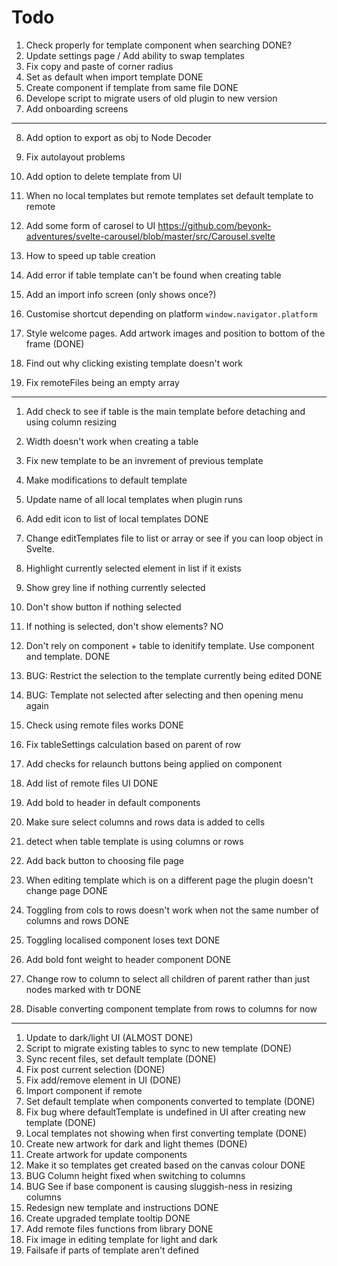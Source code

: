 # Todo

1. Check properly for template component when searching DONE?
2. Update settings page / Add ability to swap templates
3. Fix copy and paste of corner radius
4. Set as default when import template DONE
5. Create component if template from same file DONE
6. Develope script to migrate users of old plugin to new version
7. Add onboarding screens
---
8. Add option to export as obj to Node Decoder
9. Fix autolayout problems
10. Add option to delete template from UI
11. When no local templates but remote templates set default template to remote
12. Add some form of carosel to UI https://github.com/beyonk-adventures/svelte-carousel/blob/master/src/Carousel.svelte
13. How to speed up table creation
14. Add error if table template can't be found when creating table
15. Add an import info screen (only shows once?)
16. Customise shortcut depending on platform `window.navigator.platform`

1. Style welcome pages. Add artwork images and position to bottom of the frame (DONE)
2. Find out why clicking existing template doesn't work
3. Fix remoteFiles being an empty array


---

1. Add check to see if table is the main template before detaching and using column resizing
2. Width doesn't work when creating a table
3. Fix new template to be an invrement of previous template
3. Make modifications to default template
4. Update name of all local templates when plugin runs
5. Add edit icon to list of local templates DONE

1. Change editTemplates file to list or array or see if you can loop object in Svelte.
2. Highlight currently selected element in list if it exists
3. Show grey line if nothing currently selected
4. Don't show button if nothing selected
5. If nothing is selected, don't show elements? NO

1. Don't rely on component + table to idenitify template. Use component and template. DONE
2. BUG: Restrict the selection to the template currently being edited DONE
3. BUG: Template not selected after selecting and then opening menu again
4. Check using remote files works DONE
5. Fix tableSettings calculation based on parent of row
6. Add checks for relaunch buttons being applied on component
7. Add list of remote files UI DONE
8. Add bold to header in default components
9. Make sure select columns and rows data is added to cells
10. detect when table template is using columns or rows
11. Add back button to choosing file page




1. When editing template which is on a different page the plugin doesn't change page DONE
2. Toggling from cols to rows doesn't work when not the same number of columns and rows DONE
3. Toggling localised component loses text DONE
4. Add bold font weight to header component DONE
5. Change row to column to select all children of parent rather than just nodes marked with tr DONE

1. Disable converting component template from rows to columns for now

---

1. Update to dark/light UI (ALMOST DONE)
2. Script to migrate existing tables to sync to new template (DONE)
3. Sync recent files, set default template (DONE)
4. Fix post current selection (DONE)
5. Fix add/remove element in UI (DONE)
6. Import component if remote
7. Set default template when components converted to template (DONE)
8. Fix bug where defaultTemplate is undefined in UI after creating new template (DONE)
9. Local templates not showing when first converting template (DONE)
10. Create new artwork for dark and light themes (DONE)
11. Create artwork for update components
12. Make it so templates get created based on the canvas colour DONE
13. BUG Column height fixed when switching to columns
14. BUG See if base component is causing sluggish-ness in resizing columns
15. Redesign new template and instructions DONE
16. Create upgraded template tooltip DONE
17. Add remote files functions from library DONE
18. Fix image in editing template for light and dark
19. Failsafe if parts of template aren't defined


